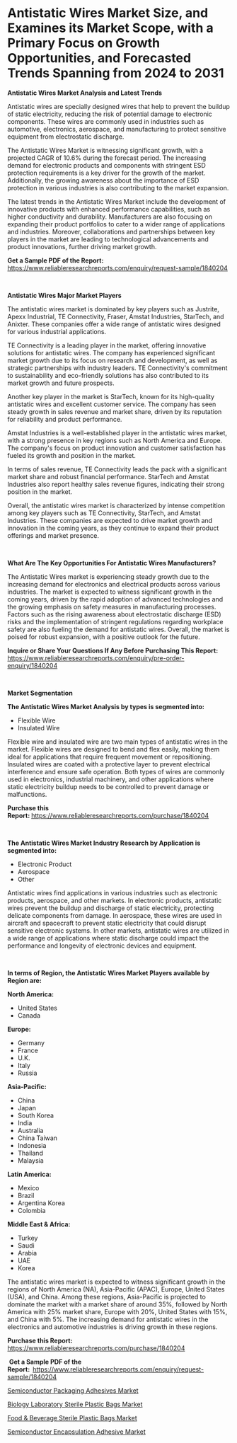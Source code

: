 <p><h1>Antistatic Wires Market Size, and Examines its Market Scope, with a Primary Focus on Growth Opportunities, and Forecasted Trends Spanning from 2024 to 2031</h1></p><p><strong>Antistatic Wires Market Analysis and Latest Trends</strong></p>
<p><p>Antistatic wires are specially designed wires that help to prevent the buildup of static electricity, reducing the risk of potential damage to electronic components. These wires are commonly used in industries such as automotive, electronics, aerospace, and manufacturing to protect sensitive equipment from electrostatic discharge.</p><p>The Antistatic Wires Market is witnessing significant growth, with a projected CAGR of 10.6% during the forecast period. The increasing demand for electronic products and components with stringent ESD protection requirements is a key driver for the growth of the market. Additionally, the growing awareness about the importance of ESD protection in various industries is also contributing to the market expansion.</p><p>The latest trends in the Antistatic Wires Market include the development of innovative products with enhanced performance capabilities, such as higher conductivity and durability. Manufacturers are also focusing on expanding their product portfolios to cater to a wider range of applications and industries. Moreover, collaborations and partnerships between key players in the market are leading to technological advancements and product innovations, further driving market growth.</p></p>
<p><strong>Get a Sample PDF of the Report:&nbsp;</strong> <a href="https://www.reliableresearchreports.com/enquiry/request-sample/1840204">https://www.reliableresearchreports.com/enquiry/request-sample/1840204</a></p>
<p>&nbsp;</p>
<p><strong>Antistatic Wires Major Market Players</strong></p>
<p><p>The antistatic wires market is dominated by key players such as Justrite, Apexx Industrial, TE Connectivity, Fraser, Amstat Industries, StarTech, and Anixter. These companies offer a wide range of antistatic wires designed for various industrial applications.</p><p>TE Connectivity is a leading player in the market, offering innovative solutions for antistatic wires. The company has experienced significant market growth due to its focus on research and development, as well as strategic partnerships with industry leaders. TE Connectivity's commitment to sustainability and eco-friendly solutions has also contributed to its market growth and future prospects.</p><p>Another key player in the market is StarTech, known for its high-quality antistatic wires and excellent customer service. The company has seen steady growth in sales revenue and market share, driven by its reputation for reliability and product performance.</p><p>Amstat Industries is a well-established player in the antistatic wires market, with a strong presence in key regions such as North America and Europe. The company's focus on product innovation and customer satisfaction has fueled its growth and position in the market.</p><p>In terms of sales revenue, TE Connectivity leads the pack with a significant market share and robust financial performance. StarTech and Amstat Industries also report healthy sales revenue figures, indicating their strong position in the market.</p><p>Overall, the antistatic wires market is characterized by intense competition among key players such as TE Connectivity, StarTech, and Amstat Industries. These companies are expected to drive market growth and innovation in the coming years, as they continue to expand their product offerings and market presence.</p></p>
<p>&nbsp;</p>
<p><strong>What Are The Key Opportunities For Antistatic Wires Manufacturers?</strong></p>
<p><p>The Antistatic Wires market is experiencing steady growth due to the increasing demand for electronics and electrical products across various industries. The market is expected to witness significant growth in the coming years, driven by the rapid adoption of advanced technologies and the growing emphasis on safety measures in manufacturing processes. Factors such as the rising awareness about electrostatic discharge (ESD) risks and the implementation of stringent regulations regarding workplace safety are also fueling the demand for antistatic wires. Overall, the market is poised for robust expansion, with a positive outlook for the future.</p></p>
<p><strong>Inquire or Share Your Questions If Any Before Purchasing This Report:</strong> <a href="https://www.reliableresearchreports.com/enquiry/pre-order-enquiry/1840204">https://www.reliableresearchreports.com/enquiry/pre-order-enquiry/1840204</a></p>
<p>&nbsp;</p>
<p><strong>Market Segmentation</strong></p>
<p><strong>The Antistatic Wires Market Analysis by types is segmented into:</strong></p>
<p><ul><li>Flexible Wire</li><li>Insulated Wire</li></ul></p>
<p><p>Flexible wire and insulated wire are two main types of antistatic wires in the market. Flexible wires are designed to bend and flex easily, making them ideal for applications that require frequent movement or repositioning. Insulated wires are coated with a protective layer to prevent electrical interference and ensure safe operation. Both types of wires are commonly used in electronics, industrial machinery, and other applications where static electricity buildup needs to be controlled to prevent damage or malfunctions.</p></p>
<p><strong>Purchase this Report:&nbsp;</strong><a href="https://www.reliableresearchreports.com/purchase/1840204">https://www.reliableresearchreports.com/purchase/1840204</a></p>
<p>&nbsp;</p>
<p><strong>The Antistatic Wires Market Industry Research by Application is segmented into:</strong></p>
<p><ul><li>Electronic Product</li><li>Aerospace</li><li>Other</li></ul></p>
<p><p>Antistatic wires find applications in various industries such as electronic products, aerospace, and other markets. In electronic products, antistatic wires prevent the buildup and discharge of static electricity, protecting delicate components from damage. In aerospace, these wires are used in aircraft and spacecraft to prevent static electricity that could disrupt sensitive electronic systems. In other markets, antistatic wires are utilized in a wide range of applications where static discharge could impact the performance and longevity of electronic devices and equipment.</p></p>
<p>&nbsp;</p>
<p><strong>In terms of Region, the Antistatic Wires Market Players available by Region are:</strong></p>
<p>
    <p> <strong> North America: </strong>
        <ul>
            <li>United States</li>
            <li>Canada</li>
        </ul>
        </p> 
    <p> <strong> Europe: </strong>
        <ul>
            <li>Germany</li>
            <li>France</li>
            <li>U.K.</li>
            <li>Italy</li>
            <li>Russia</li>
        </ul>
        </p> 
    <p> <strong> Asia-Pacific: </strong>
        <ul>
            <li>China</li>
            <li>Japan</li>
            <li>South Korea</li>
            <li>India</li>
            <li>Australia</li>
            <li>China Taiwan</li>
            <li>Indonesia</li>
            <li>Thailand</li>
            <li>Malaysia</li>
        </ul>
        </p> 
    <p> <strong> Latin America: </strong>
        <ul>
            <li>Mexico</li>
            <li>Brazil</li>
            <li>Argentina Korea</li>
            <li>Colombia</li>
        </ul>
        </p> 
    <p> <strong> Middle East & Africa: </strong>
        <ul>
            <li>Turkey</li>
            <li>Saudi</li>
            <li>Arabia</li>
            <li>UAE</li>
            <li>Korea</li>
        </ul>
    </p>
    </p>
<p><p>The antistatic wires market is expected to witness significant growth in the regions of North America (NA), Asia-Pacific (APAC), Europe, United States (USA), and China. Among these regions, Asia-Pacific is projected to dominate the market with a market share of around 35%, followed by North America with 25% market share, Europe with 20%, United States with 15%, and China with 5%. The increasing demand for antistatic wires in the electronics and automotive industries is driving growth in these regions.</p></p>
<p><strong>Purchase this Report: </strong><a href="https://www.reliableresearchreports.com/purchase/1840204">https://www.reliableresearchreports.com/purchase/1840204</a></p>
<p>&nbsp;<strong>Get a Sample PDF of the Report:&nbsp;&nbsp;</strong><a href="https://www.reliableresearchreports.com/enquiry/request-sample/1840204">https://www.reliableresearchreports.com/enquiry/request-sample/1840204</a></p>
<p><strong></strong></p>
<p><p><a href="https://github.com/dimitrishawkinswaynenp91rgz/Market-Research-Report-List-1/blob/main/semiconductor-packaging-adhesives-market.md">Semiconductor Packaging Adhesives Market</a></p><p><a href="https://issuu.com/reportprime-2/docs/biology-laboratory-sterile-plastic-bags-market-siz">Biology Laboratory Sterile Plastic Bags Market</a></p><p><a href="https://issuu.com/reportprime-2/docs/food-beverage-sterile-plastic-bags-market-size-203">Food & Beverage Sterile Plastic Bags Market</a></p><p><a href="https://github.com/changoleonlaverguenzanoexiste/Market-Research-Report-List-2/blob/main/semiconductor-encapsulation-adhesive-market.md">Semiconductor Encapsulation Adhesive Market</a></p></p>